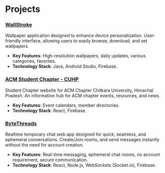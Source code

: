 # Projects

### [WallStroke](https://play.google.com/store/apps/details?id=com.appy.wallstroke)
Wallpaper application designed to enhance device personalization. User-friendly interface, allowing users to easily browse, download, and set wallpapers.

- **Key Features**: High-resolution wallpapers, daily updates, various categories, favorites.
- **Technology Stack**: Java, Android Studio, Firebase.

### [ACM Student Chapter - CUHP](https://acmcuhp.web.app)
Student Chapter website for ACM Chapter Chitkara University, Himachal Pradesh. An information hub for ACM chapter events, resources, and news.

- **Key Features**: Event calendars, member directories.
- **Technology Stack**: React, Firebase.

### [ByteThreads](https://bytethreads.web.app)
Realtime temporary chat web app designed for quick, seamless, and ephemeral conversations. Create/Join rooms, and send messages instantly without the need for account creation.

- **Key Features**: Real-time messaging, ephemeral chat rooms, no account requirement, secure communication.
- **Technology Stack**: React, Node.js, WebSockets (Socket.io), Firebase.
